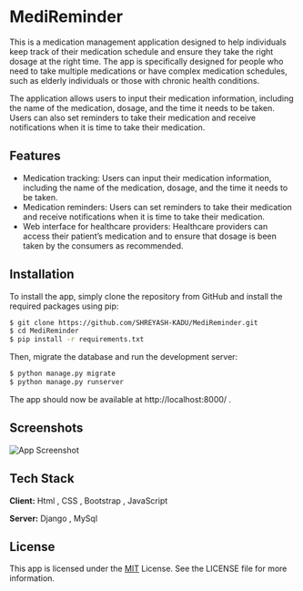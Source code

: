 
# MediReminder
This is a medication management application designed to help individuals keep track of their medication schedule and ensure they take the right dosage at the right time. The app is specifically designed for people who need to take multiple medications or have complex medication schedules, such as elderly individuals or those with chronic health conditions.

The application allows users to input their medication information, including the name of the medication, dosage, and the time it needs to be taken. Users can also set reminders to take their medication and receive notifications when it is time to take their medication.

## Features

- Medication tracking: Users can input their medication information, including the name of the medication, dosage, and the time it needs to be taken.
- Medication reminders: Users can set reminders to take their medication and receive notifications when it is time to take their medication.
- Web interface for healthcare providers: Healthcare providers can access their patient’s medication and to ensure that dosage is been taken by the consumers as recommended.


## Installation

To install the app, simply clone the repository from GitHub and install the required packages using pip:

```bash
$ git clone https://github.com/SHREYASH-KADU/MediReminder.git
$ cd MediReminder
$ pip install -r requirements.txt

```
Then, migrate the database and run the development server:
```bash
$ python manage.py migrate
$ python manage.py runserver
```
The app should now be available at http://localhost:8000/ .
## Screenshots

![App Screenshot](https://via.placeholder.com/468x300?text=App+Screenshot+Here)


## Tech Stack

**Client:** Html , CSS , Bootstrap , JavaScript

**Server:** Django , MySql


## License
This app is licensed under the [MIT](https://choosealicense.com/licenses/mit/) License. See the LICENSE file for more information.


